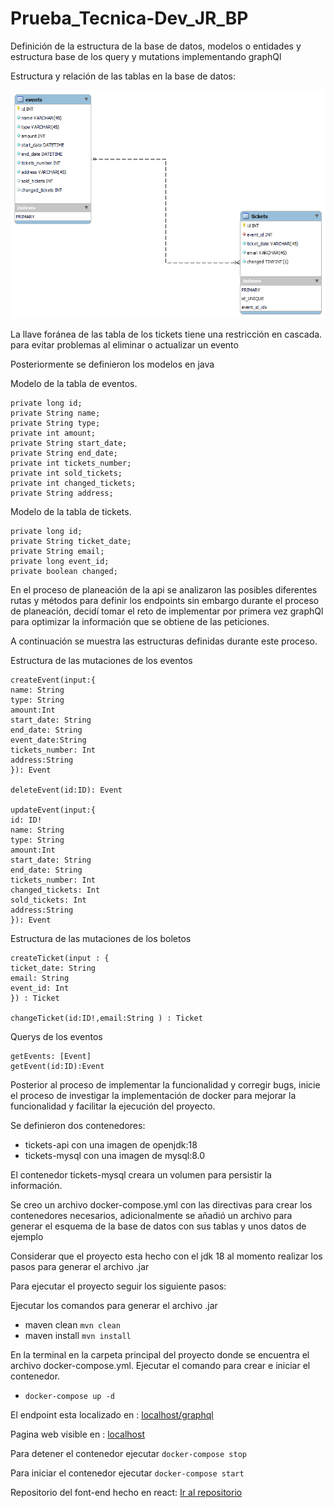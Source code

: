 # Prueba_Tecnica-Dev_JR_BP

Definición de la estructura de la base de datos, modelos o entidades y estructura base de los query y mutations implementando graphQl

Estructura y relación de las tablas en la base de datos:

![esquema gráfico de las tables](/images/schema.png)

La llave foránea de las tabla de los tickets tiene una
restricción en cascada. para evitar problemas al eliminar o actualizar un evento

Posteriormente se definieron los modelos en java

Modelo de la tabla de eventos.

    private long id;
    private String name;
    private String type;
    private int amount;
    private String start_date;
    private String end_date;
    private int tickets_number;
    private int sold_tickets;
    private int changed_tickets;
    private String address;

Modelo de la tabla de tickets.

    private long id;
    private String ticket_date;
    private String email;
    private long event_id;
    private boolean changed;

En el proceso de planeación de la api se analizaron las posibles diferentes rutas y métodos para definir los endpoints
sin embargo durante el proceso de planeación, decidí tomar el reto de implementar por primera vez
graphQl para optimizar la información que se obtiene de las peticiones.

A continuación se muestra las estructuras definidas durante este proceso.

Estructura de las mutaciones de los eventos

    createEvent(input:{
    name: String
    type: String
    amount:Int
    start_date: String
    end_date: String
    event_date:String
    tickets_number: Int
    address:String
    }): Event

    deleteEvent(id:ID): Event

    updateEvent(input:{
    id: ID!
    name: String
    type: String
    amount:Int
    start_date: String
    end_date: String
    tickets_number: Int
    changed_tickets: Int
    sold_tickets: Int
    address:String
    }): Event

Estructura de las mutaciones de los boletos

    createTicket(input : {
    ticket_date: String
    email: String
    event_id: Int
    }) : Ticket

    changeTicket(id:ID!,email:String ) : Ticket

Querys de los eventos

    getEvents: [Event]
    getEvent(id:ID):Event

Posterior al proceso de implementar la funcionalidad y corregir bugs, inicie el proceso de investigar
la implementación de docker para mejorar la funcionalidad y facilitar la ejecución del proyecto.

Se definieron dos contenedores:

- tickets-api con una imagen de openjdk:18
- tickets-mysql con una imagen de mysql:8.0

El contenedor tickets-mysql creara un volumen para persistir la información.

Se creo un archivo docker-compose.yml con las directivas para crear los contenedores necesarios, adicionalmente se añadió un
archivo para generar el esquema de la base de datos con sus tablas y unos datos de ejemplo

Considerar que el proyecto esta hecho con el jdk 18 al momento realizar los pasos para generar el archivo .jar

Para ejecutar el proyecto seguir los siguiente pasos:

Ejecutar los comandos para generar el archivo .jar

- maven clean `mvn clean`
- maven install `mvn install`

En la terminal en la carpeta principal del proyecto
donde se encuentra el archivo docker-compose.yml.
Ejecutar el comando para crear e iniciar el contenedor.

- `docker-compose up -d`


El endpoint esta localizado en : [localhost/graphql](http://localhost:8080/graphql)

Pagina web visible en : [localhost](http://localhost:8080/)

Para detener el contenedor ejecutar
`docker-compose stop`

Para iniciar el contenedor ejecutar
`docker-compose start`

Repositorio del font-end hecho en react: [Ir al repositorio](https://github.com/Gerardo-Sonda-G/PruebaTecnica-AD/tree/master)
